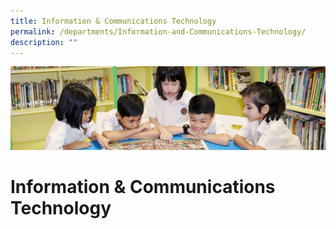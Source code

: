 ```yaml
---
title: Information & Communications Technology
permalink: /departments/Information-and-Communications-Technology/
description: ""
---
```

![](/images/banner.gif)

Information & Communications Technology
=======================================